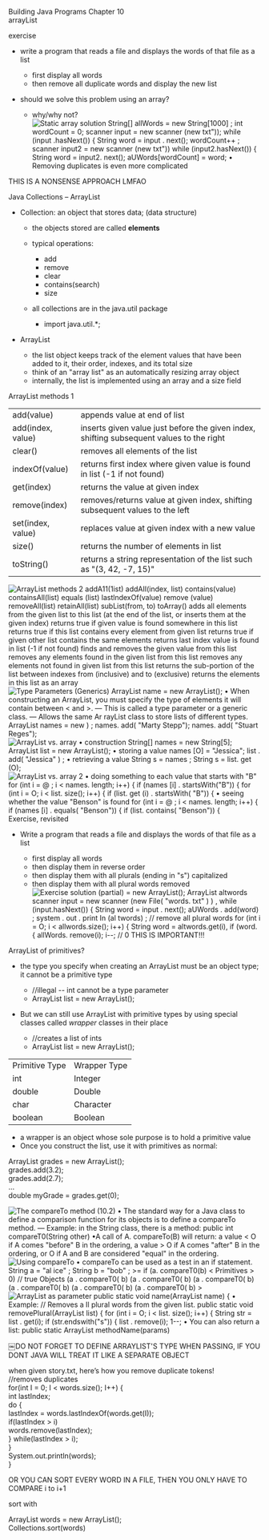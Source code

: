 Building Java Programs Chapter 10  
arrayList
 
exercise

- write a program that reads a file and displays the words of that file as a list
    
    - first display all words
    - then remove all duplicate words and display the new list
- should we solve this problem using an array?
    
    - why/why not?
 ![Static array solution String[] allWords = new String[1000] ; int wordCount = 0; scanner input = new scanner (new txt")); while (input .hasNext()) { String word = input . next(); wordCount++ ; scanner input2 = new scanner (new txt")) while (input2.hasNext()) { String word = input2. next(); aUWords[wordCount] = word; • Removing duplicates is even more complicated ](Exported%20image%2020240525204036-0.png)

THIS IS A NONSENSE APPROACH LMFAO
   

Java Collections – ArrayList

- Collection: an object that stores data; (data structure)
    
    - the objects stored are called **elements**
    - typical operations:
        
        - add
        - remove
        - clear
        - contains(search)
        - size
    - all collections are in the java.util package
        
        - import java.util.*;
- ArrayList
    
    - the list object keeps track of the element values that have been added to it, their order, indexes, and its total size
    - think of an "array list" as an automatically resizing array object
    - internally, the list is implemented using an array and a size field
   

ArrayList methods 1
 
|   |   |
|---|---|
|add(value)|appends value at end of list|
|add(index, value)|inserts given value just before the given index, shifting subsequent values to the right|
|clear()|removes all elements of the list|
|indexOf(value)|returns first index where given value is found in list (-1 if not found)|
|get(index)|returns the value at given index|
|remove(index)|removes/returns value at given index, shifting subsequent values to the left|
|set(index, value)|replaces value at given index with a new value|
|size()|returns the number of elements in list|
|toString()|returns a string representation of the list such as "(3, 42, -7, 15)"|

![ArrayList methods 2 addA11(1ist) addAII(index, list) contains(value) containsAll(list) equals (list) lastlndexOf(value) remove (value) removeAll(list) retainAll(list) subList(from, to) toArray() adds all elements from the given list to this list (at the end of the list, or inserts them at the given index) returns true if given value is found somewhere in this list returns true if this list contains every element from given list returns true if given other list contains the same elements returns last index value is found in list (-1 if not found) finds and removes the given value from this list removes any elements found in the given list from this list removes any elements not found in given list from this list returns the sub-portion of the list between indexes from (inclusive) and to (exclusive) returns the elements in this list as an array ](Exported%20image%2020240525204036-1.png) ![Type Parameters (Generics) ArrayList<Type> name = new ArrayList<Type>(); • When constructing an ArrayList, you must specify the type of elements it will contain between < and >. — This is called a type parameter or a generic class. — Allows the same Ar rayList class to store lists of different types. ArrayList<String> names = new ) ; names. add( "Marty Stepp"); names. add( "Stuart Reges"); ](Exported%20image%2020240525204036-2.png) ![ArrayList vs. array • construction String[] names = new String[5]; ArrayList<String> list = new ArrayList<String>(); • storing a value names [O] = "Jessica"; list . add( "Jessica" ) ; • retrieving a value String s = names ; String s = list. get (O); ](Exported%20image%2020240525204036-3.png) ![ArrayList vs. array 2 • doing something to each value that starts with "B" for (int i = @ ; i < names. length; i++) { if (names [i] . startsWith("B")) { for (int i = O; i < list. size(); i++) { if (list. get (i) . startsWith( "B")) { • seeing whether the value "Benson" is found for (int i = @ ; i < names. length; i++) { if (names [i] . equals( "Benson")) { if (list. contains( "Benson")) { ](Exported%20image%2020240525204036-4.png)   
Exercise, revisited

- Write a program that reads a file and displays the words of that file as a list
    
    - first display all words
    - then display them in reverse order
    - then display them with all plurals (ending in "s") capitalized
    - then display them with all plural words removed
 ![Exercise solution (partial) = new ArrayList<String>(); ArrayList<String> altwords scanner input = new scanner (new File( "words. txt" ) ) , while (input.hasNext()) { String word = input . next(); aUWords . add(word) ; system . out . print In (al twords) ; // remove all plural words for (int i = O; i < allwords.size(); i++) { String word = altwords.get(i), if (word. { allWords. remove(i); i--; // 0 THIS IS IMPORTANT!!! ](Exported%20image%2020240525204036-5.png)  

ArrayList of primitives?

- the type you specify when creating an ArrayList must be an object type; it cannot be a primitive type
    
    - //illegal -- int cannot be a type parameter
    - ArrayList<int> list = new ArrayList<int>();
      
    
- But we can still use ArrayList with primitive types by using special classes called _wrapper_ classes in their place
    
    - //creates a list of ints
    - ArrayList<Integer> list = new ArrayList<Integer>();
   

|   |   |
|---|---|
|Primitive Type|Wrapper Type|
|int|Integer|
|double|Double|
|char|Character|
|boolean|Boolean|

- a wrapper is an object whose sole purpose is to hold a primitive value
- Once you construct the list, use it with primitives as normal:

ArrayList<Double> grades = new ArrayList<Double>();  
grades.add(3.2);  
grades.add(2.7);  
…  
double myGrade = grades.get(0);  

![The compareTo method (10.2) • The standard way for a Java class to define a comparison function for its objects is to define a compareTo method. — Example: in the String class, there is a method: public int compareT0(String other) •A call of A. compareTo(B) will return: a value < O if A comes "before" B in the ordering, a value > O if A comes "after" B in the ordering, or O if A and B are considered "equal" in the ordering. ](Exported%20image%2020240525204036-6.png) ![Using compareTo • compareTo can be used as a test in an if statement. String a = "al ice" ; String b = "bob" ; >= if (a. compareT0(b) < Primitives > 0) // true Objects (a . compareT0( b) (a . compareT0( b) (a . compareT0( b) (a . compareT0( b) (a . compareT0( b) (a . compareT0( b) > ](Exported%20image%2020240525204036-7.png) ![ArrayList as parameter public static void name(ArrayList<Type> name) { • Example: // Removes a Il plural words from the given list. public static void removePluraI(ArrayList<String> list) { for (int i = O; i < list. size(); i++) { String str = list . get(i); if (str.endswith("s")) { list . remove(i); 1--; • You can also return a list: public static ArrayList<Type> methodName(params) ](Exported%20image%2020240525204036-8.png)

￼DO NOT FORGET TO DEFINE ARRAYLIST'S TYPE WHEN PASSING, IF YOU DONT JAVA WILL TREAT IT LIKE A SEPARATE OBJECT
 
when given story.txt, here’s how you remove duplicate tokens!  
//removes duplicates  
for(int I = 0; I < words.size(); I++) {  
int lastIndex;  
do {  
lastIndex = words.lastIndexOf(words.get(I));  
if(lastIndex > i)  
words.remove(lastIndex);  
} while(lastIndex > i);  
}  
System.out.println(words);  
}
 
OR YOU CAN SORT EVERY WORD IN A FILE, THEN YOU ONLY HAVE TO COMPARE i to i+1
 
sort with
 
ArrayList<String> words = new ArrayList<String>();  
Collections.sort(words)